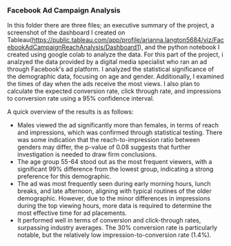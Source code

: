 ### Facebook Ad Campaign Analysis

In this folder there are three files; an executive summary of the project,  a screenshot of the dashboard I created on Tableau(https://public.tableau.com/app/profile/arianna.langton5684/viz/FacebookAdCampaignReachAnalysis/Dashboard1), and the python notebook I created using google colab to analyze the data. For this part of the project, i analzyed the data provided by a digital media specialist who ran an ad through Facebook's ad platform. I analyzed the statistical significance of the demographic data, focusing on age and gender. Additionally, I examined the times of day when the ads receive the most views. I also plan to calculate the expected conversion rate, click through rate, and impressions to conversion rate using a 95% confidence interval. 

A quick overview of the results is as follows:

- Males viewed the ad significantly more than females,  in terms of reach and impressions, which was confirmed through statistical testing. There was some indication that the reach-to-impression ratio between genders may differ, the p-value of 0.08 suggests that further investigation is needed to draw firm conclusions.
- The age group 55-64 stood out as the most frequent viewers, with a significant 99% difference from the lowest group, indicating a strong preference for this demographic.
- The ad was most frequently seen during early morning hours, lunch breaks, and late afternoon, aligning with typical routines of the older demographic. However, due to the minor differences in impressions during the top viewing hours, more data is required to determine the most effective time for ad placements.
- It performed well in terms of conversion and click-through rates, surpassing industry averages. The 30% conversion rate is particularly notable, but the relatively low impression-to-conversion rate (1.4%).



